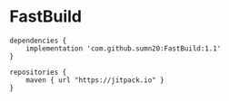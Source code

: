 # FastBuild



```
dependencies {
    implementation 'com.github.sumn20:FastBuild:1.1'
}
```
```
repositories {
    maven { url "https://jitpack.io" }
}
```

